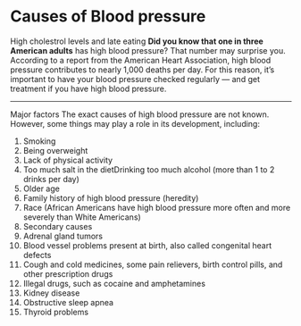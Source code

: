 # Causes of Blood pressure
High cholestrol levels and late eating 
**Did you know that one in three American adults**
has high blood pressure? That number may surprise you. According to a report from the American Heart Association, high blood pressure contributes to nearly 1,000 deaths per day. For this reason, it’s important to have your blood pressure checked regularly — and get treatment if you have high blood pressure.
***
Major factors
The exact causes of high blood pressure are not known. However, some things may play a role in its development, including:

1. Smoking
2. Being overweight
3. Lack of physical activity
4. Too much salt in the dietDrinking too much alcohol (more than 1 to 2 drinks per day)
5. Older age
6. Family history of high blood pressure (heredity)
7. Race (African Americans have high blood pressure more often and more severely than White Americans)
8. Secondary causes
9. Adrenal gland tumors
1. Blood vessel problems present at birth, also called congenital heart defects
2. Cough and cold medicines, some pain relievers, birth control pills, and other prescription drugs
3. Illegal drugs, such as cocaine and amphetamines
4. Kidney disease
5. Obstructive sleep apnea
6. Thyroid problems
